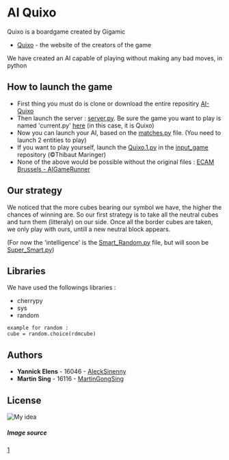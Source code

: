 # AI Quixo

Quixo is a boardgame created by Gigamic
* [Quixo](https://www.gigamic.com/game/quixo) - the website of the creators of the game

We have created an AI capable of playing without making any bad moves, in python

## How to launch the game

* First thing you must do is clone or download the entire repositiry [AI-Quixo](https://github.com/MartinGongSing/AI-Quixo)
* Then launch the server : [server.py](https://github.com/MartinGongSing/AI-Quixo/blob/master/server.py). Be sure the game you want to play is named 'current.py' [here](https://github.com/MartinGongSing/AI-Quixo/tree/master/public/games) (in this case, it is Quixo)
* Now you can launch your AI, based on the [matches.py](https://github.com/MartinGongSing/AI-Quixo/blob/master/ai/matches.py) file. (You need to launch 2 entities to play)
* If you want to play yourself, launch the [Quixo.1.py](https://github.com/MartinGongSing/AI-Quixo/blob/master/input_game/Quixo.1.py) in the [input_game](https://github.com/MartinGongSing/AI-Quixo/tree/master/input_game) repository (©Thibaut Maringer)
* None of the above would be possible without the original files : [ECAM Brussels - AIGameRunner](https://github.com/ECAM-Brussels/AIGameRunner)

## Our strategy

We noticed that the more cubes bearing our symbol we have, the higher the chances of winning are. So our first strategy is to take all the neutral cubes and turn them (litteraly) on our side. Once all the border cubes are taken, we only play with ours, untill a new neutral block appears. 

(For now the 'intelligence' is the [Smart_Random.py](https://github.com/MartinGongSing/AI-Quixo/blob/master/ai/Smart_Random.py) file, but will soon be [Super_Smart.py](https://github.com/MartinGongSing/AI-Quixo/blob/master/ai/Super_smart.py))

## Libraries

We have used the followings libraries : 

* cherrypy              
* sys
* random 

```
example for random : 
cube = random.choice(rdmcube)
```


## Authors

* **Yannick Elens** - 16046 - [AleckSinenny](https://github.com/AleckSinenny)
* **Martin Sing** - 16116 - [MartinGongSing](https://github.com/MartinGongSing)



## License

![My idea](https://images.says.com/uploads/story_source/source_image/475645/ea89.jpg)



##### Image source
[1](https://www.google.com/search?q=copyright&source=lnms&tbm=isch&sa=X&ved=0ahUKEwjfl6C5kZjiAhVM_qQKHURCBiYQ_AUIDigB&biw=1536&bih=722#imgrc=FxpAoPlQk148tM:)
